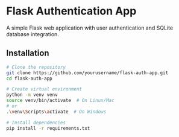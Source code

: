 # Flask Authentication App

A simple Flask web application with user authentication and SQLite database integration.

## Installation

```bash
# Clone the repository
git clone https://github.com/yourusername/flask-auth-app.git
cd flask-auth-app

# Create virtual environment
python -m venv venv
source venv/bin/activate  # On Linux/Mac
# or
.\venv\Scripts\activate  # On Windows

# Install dependencies
pip install -r requirements.txt